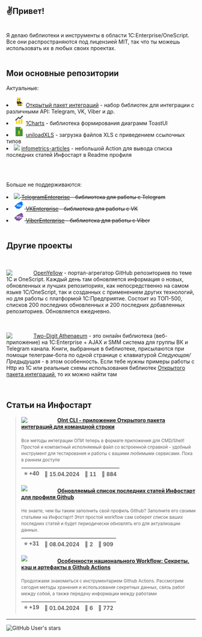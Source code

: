﻿## :v:Привет! 
<br>
Я делаю библиотеки и инструменты в области 1C:Enterprise/OneScript. Все они распространяются под лицензией MIT, так что ты можешь использовать их в любых своих проектах.<br>
<br>




 ## Мои основные репозитории

 Актуальные:
   <li><img src="https://raw.githubusercontent.com/Bayselonarrend/OpenIntegrations/main/Media/logo.png" width="28"> <a href="https://github.com/Bayselonarrend/OpenIntegrations/">Открытый пакет интеграций</a> - набор библиотек для интеграции с различными API: Telegram, VK, Viber и др.</li>
  <li><img src="https://github.com/Bayselonarrend/1Charts/raw/main/logo.png" width="28"> <a href="https://github.com/Bayselonarrend/1Charts/">1Charts</a> - библиотека формирования диаграмм ToastUI</li>
  <li><img src="https://github.com/Bayselonarrend/uniloadXLS/raw/main/uniloadxls.png" width="28"> <a href="https://github.com/Bayselonarrend/uniloadXLS/">uniloadXLS</a> - загрузка файлов XLS с приведением ссылочных типов</li>
  <li><img src="https://github.com/Bayselonarrend/Bayselonarrend/assets/105596284/fc0fc9e9-6a6a-49d0-9c5f-9ff15d6ae43b" width="28"> <a href="https://github.com/Bayselonarrend/infometrics-articles/">infometrics-articles</a> - небольшой Action для вывода списка последних статей Инфостарт в Readme профиля</li>

<br><br>


  Больше не поддерживаются: <br>
  <li><strike><img src="https://github.com/Bayselonarrend/TelegramEnterprise/raw/main/logo.png" width="28"> <a href="https://github.com/Bayselonarrend/TelegramEnterprise/">TelegramEnterprise</a> - библиотека для работы с Telegram </strike></li>
  <li><strike><img src="https://github.com/Bayselonarrend/VKEnterprise/raw/main/logo.png" width="28"> <a href="https://github.com/Bayselonarrend/VKEnterprise/">VKEnterprise</a> - библиотека для работы с VK </strike></li>
  <li><strike><img src="https://github.com/Bayselonarrend/ViberEnterprise/raw/main/logo.png" width="28"> <a href="https://github.com/Bayselonarrend/ViberEnterprise/">ViberEnterprise</a> - библиотека для работы с Viber </strike></li>
</ul>
<br>

## Другие проекты
<br><br>
<img src="https://github.com/Bayselonarrend/Bayselonarrend/assets/105596284/3929771b-558a-45f9-84e9-942ea4f968b6" width="72" align="left">
[OpenYellow](https://openyellow.notion.site) - портал-агрегатор GitHub репозиториев по теме 1С и OneScript. Каждый день там обновляется информация о новых, обновленных и лучших репозиториях, как непосредственно на самом языке 1С/OneScript, так и созданных с применением других технологий, но для работы с платформой 1С:Предприятие. Состоит из ТОП-500, списков 200 последних обновленных и 200 последних добавленных репозиториев. Обновляется ежедневно.


<br><br>
<img src="https://github.com/Bayselonarrend/Bayselonarrend/assets/105596284/2b9ee620-4966-4342-98d3-787e0d1d75b3" width="72" align="left">
[Two-Digit Athenaeum](https://github.com/Bayselonarrend/2athenaeum) - это онлайн библиотека (веб-приложение) на 1C:Enterprise + AJAX и SMM система для группы ВК и Telegram канала. Книги, выбранные в библиотеке, присылаются при помощи телеграм-бота по одной странице с клавиатурой *Следующая/Предыдущая* - в этом особенность. Если тебе нужны примеры работы с Http из 1С или реальные схемы использования библиотек [Открытого пакета интеграций](https://github.com/Bayselonarrend/OpenIntegrations/), то их можно найти там  

<br>

## Статьи на Инфостарт
<div id="infostart_posts">


> <img src="https://infostart.ru/upload/iblock/c3b/c3bdd7c3c96daebccdf3c9a4054affa7.png?7e15137e-bee5-4027-860e-6bb336f837d3" width="96" align="left"> 
> <h4 style="color: white;"><a href="https://infostart.ru/1c/articles/2074205/">OInt CLI - приложение Открытого пакета интеграций для командной строки</a></h4>
> <small>Все методы интеграции ОПИ теперь в формате приложения для CMD/Shell! Простой и компактный исполняемый файл со встроенной справкой - удобный инструмент для тестирования и работы с вашими любимыми сервисами. Пока в раннем доступе</small>  
> <br clear="left">
>
> | :star: +40 |  :calendar: 15.04.2024 |  :speech_balloon: 11 |  :eyes: 884 |
>  |-|-|-|-|  
> <img src="https://infostart.ru/upload/iblock/5b0/5b0e42cf49ecef4c27d15fba9f15e6c3.png?4b0e11ca-eb8c-46c1-8e62-560b62d28e11" width="96" align="left"> 
> <h4 style="color: white;"><a href="https://infostart.ru/1c/articles/2083470/">Обновляемый список последних статей Инфостарт для профиля Github</a></h4>
> <small>Не знаете, чем бы таким заполнить свой профиль Github? Заполните его своими статьями на Инфостарт! Этот простой workflow сам соберет список ваших последних статей и будет периодически обновлять его для актуализации данных.</small>  
> <br clear="left">
>
> | :star: +31 |  :calendar: 08.04.2024 |  :speech_balloon: 2 |  :eyes: 909 |
>  |-|-|-|-|  
> <img src="https://infostart.ru/upload/iblock/439/43988ab51d975d825bb114b7acbdc70f.png?5483cce1-6cd3-4431-86a5-cac8866c9e99" width="96" align="left"> 
> <h4 style="color: white;"><a href="https://infostart.ru/1c/articles/2075473/">Особенности национального Workflow: Секреты, кэш и артефакты в Github Actions</a></h4>
> <small>Продолжаем знакомиться с инструментарием Github Actions. Рассмотрим сегодня методы хранения и использования секретных данных, связь работ между собой, а также передачу информации между работами</small>  
> <br clear="left">
>
> | :star: +19 |  :calendar: 01.04.2024 |  :speech_balloon: 6 |  :eyes: 772 |
>  |-|-|-|-|  
</div>

<hr>

![GitHub User's stars](https://img.shields.io/github/stars/bayselonarrend)
